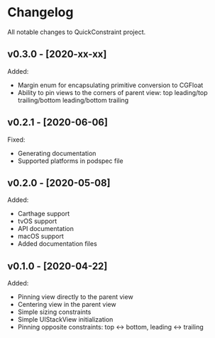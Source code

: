 # Changelog

All notable changes to QuickConstraint project.

## v0.3.0 - [2020-xx-xx]

Added:
* Margin enum for encapsulating primitive conversion to CGFloat
* Ability to pin views to the corners of parent view: top leading/top trailing/bottom leading/bottom trailing

## v0.2.1 - [2020-06-06]

Fixed:
* Generating documentation
* Supported platforms in podspec file

## v0.2.0 - [2020-05-08]

Added:
* Carthage support
* tvOS support
* API documentation
* macOS support
* Added documentation files

## v0.1.0 - [2020-04-22]

Added:
* Pinning view directly to the parent view
* Centering view in the parent view
* Simple sizing constraints
* Simple UIStackView initialization
* Pinning opposite constraints: top <-> bottom, leading <->  trailing
